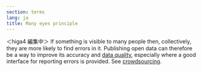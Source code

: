 ```yaml
---
section: terms
lang: ja
title: Many eyes principle
---
```


＜higa4 編集中＞
If something is visible to many people then, collectively, they are more likely to find errors in it. Publishing open data can therefore be a way to improve its accuracy and [data quality](/glossary/en/terms/data-quality/), especially where a good interface for reporting errors is provided. See [crowdsourcing](/glossary/en/terms/crowdsourcing/).
